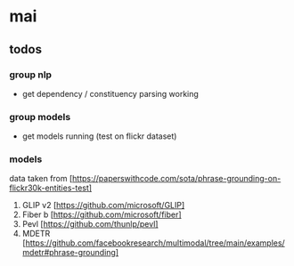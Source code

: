 # mai
## todos
### group nlp
- get dependency / constituency parsing working

### group models
- get models running (test on flickr dataset)

### models
data taken from [https://paperswithcode.com/sota/phrase-grounding-on-flickr30k-entities-test]
1. GLIP v2 [https://github.com/microsoft/GLIP]
2. Fiber b [https://github.com/microsoft/fiber]
3. Pevl [https://github.com/thunlp/pevl]
4. MDETR [https://github.com/facebookresearch/multimodal/tree/main/examples/mdetr#phrase-grounding]

